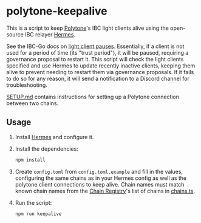 # polytone-keepalive

This is a script to keep [Polytone](https://github.com/DA0-DA0/polytone)'s IBC
light clients alive using the open-source IBC relayer
[Hermes](https://hermes.informal.systems).

See the IBC-Go docs on [light client
pauses](https://ibc.cosmos.network/main/ibc/proposals.html). Essentially, if a
client is not used for a period of time (its "trust period"), it will be paused,
requiring a governance proposal to restart it. This script will check the light
clients specified and use Hermes to update recently inactive clients, keeping
them alive to prevent needing to restart them via governance proposals. If it
fails to do so for any reason, it will send a notification to a Discord channel
for troubleshooting.

[SETUP.md](./SETUP.md) contains instructions for setting up a Polytone
connection between two chains.

## Usage

1. Install [Hermes](https://hermes.informal.systems) and configure it.

2. Install the dependencies:

   ```sh
   npm install
   ```

3. Create `config.toml` from `config.toml.example` and fill in the values,
   configuring the same chains as in your Hermes config as well as the polytone
   client connections to keep alive. Chain names must match known chain names
   from the [Chain Registry](https://github.com/cosmology-tech/chain-registry)'s
   list of chains in
   [chains.ts](https://github.com/cosmology-tech/chain-registry/blob/main/packages/chain-registry/src/chains.ts).

4. Run the script:

   ```sh
   npm run keepalive
   ```
